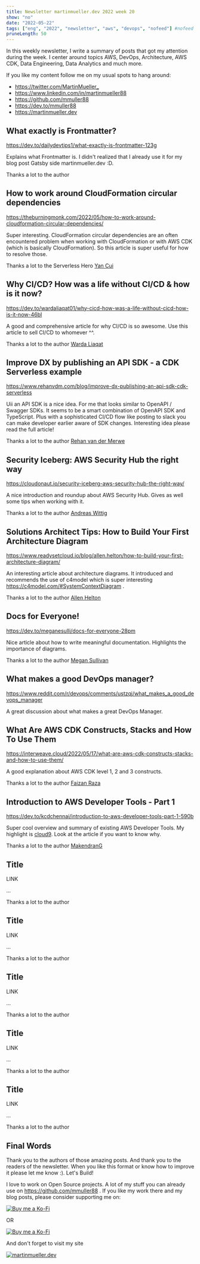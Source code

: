 ```yaml
---
title: Newsletter martinmueller.dev 2022 week 20
show: "no"
date: "2022-05-22"
tags: ["eng", "2022", "newsletter", "aws", "devops", "nofeed"] #nofeed
pruneLength: 50
---
```


In this weekly newsletter, I write a summary of posts that got my attention during the week. I center around topics AWS, DevOps, Architecture, AWS CDK, Data Engineering, Data Analytics and much more.

If you like my content follow me on my usual spots to hang around:

- <https://twitter.com/MartinMueller_>
- <https://www.linkedin.com/in/martinmueller88>
- <https://github.com/mmuller88>
- <https://dev.to/mmuller88>
- <https://martinmueller.dev>

## What exactly is Frontmatter?

https://dev.to/dailydevtips1/what-exactly-is-frontmatter-123g

Explains what Frontmatter is. I didn't realized that I already use it for my blog post Gatsby side martinmueller.dev :D.

Thanks a lot to the author []()

## How to work around CloudFormation circular dependencies

https://theburningmonk.com/2022/05/how-to-work-around-cloudformation-circular-dependencies/

Super interesting. CloudFormation circular dependencies are an often encountered problem when working with CloudFormation or with AWS CDK (which is basically CloudFormation). So this article is super useful for how to resolve those.

Thanks a lot to the Serverless Hero [Yan Cui](https://theburningmonk.com/)

## Why CI/CD? How was a life without CI/CD & how is it now?

https://dev.to/wardaliaqat01/why-cicd-how-was-a-life-without-cicd-how-is-it-now-46bl

A good and comprehensive article for why CI/CD is so awesome. Use this article to sell CI/CD to whomever ^^.

Thanks a lot to the author [Warda Liaqat](https://dev.to/wardaliaqat01)

## Improve DX by publishing an API SDK - a CDK Serverless example

https://www.rehanvdm.com/blog/improve-dx-publishing-an-api-sdk-cdk-serverless

Uii an API SDK is a nice idea. For me that looks similar to OpenAPI / Swagger SDKs. It seems to be a smart combination of OpenAPI SDK and TypeScript. Plus with a sophisticated CI/CD flow like posting to slack you can make developer earlier aware of SDK changes. Interesting idea please read the full article!

Thanks a lot to the author [Rehan van der Merwe](https://www.rehanvdm.com/)

## Security Iceberg: AWS Security Hub the right way

https://cloudonaut.io/security-iceberg-aws-security-hub-the-right-way/

A nice introduction and roundup about AWS Security Hub. Gives as well some tips when working with it.

Thanks a lot to the author [Andreas Wittig](https://twitter.com/andreaswittig)

## Solutions Architect Tips: How to Build Your First Architecture Diagram

https://www.readysetcloud.io/blog/allen.helton/how-to-build-your-first-architecture-diagram/

An interesting article about architecture diagrams. It introduced and recommends the use of c4model which is super interesting https://c4model.com/#SystemContextDiagram .

Thanks a lot to the author [Allen Helton](https://www.readysetcloud.io/)

## Docs for Everyone!

https://dev.to/meganesulli/docs-for-everyone-28pm

Nice article about how to write meaningful documentation. Highlights the importance of diagrams.

Thanks a lot to the author [Megan Sullivan](https://dev.to/meganesulli)

## What makes a good DevOps manager?

https://www.reddit.com/r/devops/comments/ustzqj/what_makes_a_good_devops_manager

A great discussion about what makes a great DevOps Manager.

## What Are AWS CDK Constructs, Stacks and How To Use Them

https://interweave.cloud/2022/05/17/what-are-aws-cdk-constructs-stacks-and-how-to-use-them/

A good explanation about AWS CDK level 1, 2 and 3 constructs.

Thanks a lot to the author [Faizan Raza](https://interweave.cloud/author/faizanraza-interweave/)

## Introduction to AWS Developer Tools - Part 1

https://dev.to/kcdchennai/introduction-to-aws-developer-tools-part-1-590b

Super cool overview and summary of existing AWS Developer Tools. My highlight is [cloud9](https://aws.amazon.com/cloud9/). Look at the article if you want to know why.

Thanks a lot to the author [MakendranG](https://dev.to/makendrang)

## Title

LINK

...

Thanks a lot to the author []()

## Title

LINK

...

Thanks a lot to the author []()

## Title

LINK

...

Thanks a lot to the author []()

## Title

LINK

...

Thanks a lot to the author []()

## Title

LINK

...

Thanks a lot to the author []()

## Final Words

Thank you to the authors of those amazing posts. And thank you to the readers of the newsletter. When you like this format or know how to improve it please let me know :). Let's Build!

I love to work on Open Source projects. A lot of my stuff you can already use on <https://github.com/mmuller88> . If you like my work there and my blog posts, please consider supporting me on:

[![Buy me a Ko-Fi](https://storage.ko-fi.com/cdn/useruploads/png_d554a01f-60f0-4969-94d1-7b69f3e28c2fcover.jpg?v=69a332f2-b808-4369-8ba3-dae0d1100dd4)](https://ko-fi.com/T6T1BR59W)

OR

[![Buy me a Ko-Fi](https://theastrologypodcast.com/wp-content/uploads/2015/06/become-my-patron-05.jpg)](https://www.patreon.com/bePatron?u=29010217)

And don't forget to visit my site

[![martinmueller.dev](https://martinmueller.dev/static/84caa5292a6d0c37c48ae280d04b5fa6/a7715/joint.jpg)](https://martinmueller.dev/resume)
